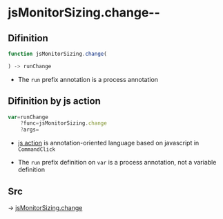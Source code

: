 # jsMonitorSizing.change--

## Difinition

```js.js
function jsMonitorSizing.change(

) -> runChange
```

- The `run` prefix annotation is a process annotation


## Difinition by js action

```js.js
var=runChange
	?func=jsMonitorSizing.change
	?args=

```

- [js action](#) is annotation-oriented language based on javascript in `CommandClick`

- The `run` prefix definition on `var` is a process annotation, not a variable definition

## Src

-> [jsMonitorSizing.change](https://github.com/puutaro/CommandClick/blob/master/app/src/main/java/com/puutaro/commandclick/fragment_lib/terminal_fragment/js_interface/system/JsMonitorSizing.kt#L14)


